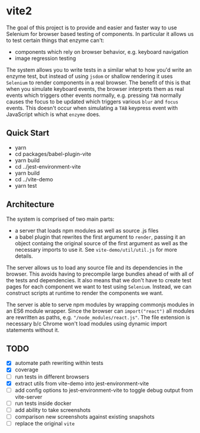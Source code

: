 # vite2

The goal of this project is to provide and easier and faster way
to use Selenium for browser based testing of components.  In 
particular it allows us to test certain things that enzyme can't:
- components which rely on browser behavior, e.g. keyboard navigation
- image regression testing

The system allows you to write tests in a similar what to how you'd
write an enzyme test, but instead of using `jsdom` or shallow rendering
it uses `Selenium` to render components in a real browser.  The
benefit of this is that when you simulate keyboard events, the browser
interprets them as real events which triggers other events normally, e.g.
pressing `TAB` normally causes the focus to be updated which triggers
various `blur` and `focus` events.  This doesn't occur when simulating
a `TAB` keypress event with JavaScript which is what `enzyme` does.

## Quick Start

- yarn
- cd packages/babel-plugin-vite
- yarn build
- cd ../jest-environment-vite
- yarn build
- cd ../vite-demo
- yarn test

## Architecture

The system is comprised of two main parts:
- a server that loads npm modules as well as source .js files
- a babel plugin that rewrites the first argument to `render`, passing
  it an object containg the original source of the first argument as 
  well as the necessary imports to use it.  See `vite-demo/util/util.js`
  for more details.

The server allows us to load any source file and its dependencies in
the browser.  This avoids having to precompile large bundles ahead of
with all of the tests and dependencies.  It also means that we don't 
have to create test pages for each component we want to test using
`Selenium`.  Instead, we can construct scripts at runtime to render
the components we want.

The server is able to serve npm modules by wrapping commonjs modules in
an ES6 module wrapper.  Since the browser can `import("react")` all 
modules are rewritten as paths, e.g. `"/node_modules/react.js"`.  The
file extension is necessary b/c Chrome won't load modules using dynamic
import statements without it.

## TODO

- [x] automate path rewriting within tests
- [x] coverage
- [ ] run tests in different browsers
- [x] extract utils from vite-demo into jest-environment-vite
- [ ] add config options to jest-environment-vite to toggle debug output from vite-server
- [ ] run tests inside docker
- [ ] add ability to take screenshots
- [ ] comparison new screenshots against existing snapshots
- [ ] replace the original `vite`
